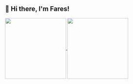 ## 👋 Hi there, I'm Fares!

<a href="https://github.com/anuraghazra/github-readme-stats">
  <img height=200 align="center" src="https://github-readme-stats.vercel.app/api?username=faresur&show_icons=true&theme=catppuccin_mocha" />
</a>
<a href="https://github.com/anuraghazra/convoychat">
  <img height=200 align="center" src="https://github-readme-stats.vercel.app/api/top-langs/?username=faresur&size_weight=0.5&count_weight=0.5&layout=donut&theme=catppuccin_mocha" />
</a>

